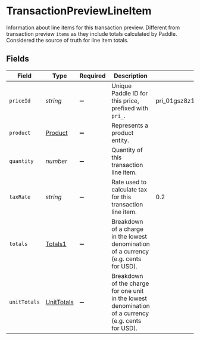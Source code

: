 # TransactionPreviewLineItem

Information about line items for this transaction preview. Different from transaction preview `items` as they include totals calculated by Paddle. Considered the source of truth for line item totals.


## Fields

| Field                                                                                               | Type                                                                                                | Required                                                                                            | Description                                                                                         | Example                                                                                             |
| --------------------------------------------------------------------------------------------------- | --------------------------------------------------------------------------------------------------- | --------------------------------------------------------------------------------------------------- | --------------------------------------------------------------------------------------------------- | --------------------------------------------------------------------------------------------------- |
| `priceId`                                                                                           | *string*                                                                                            | :heavy_minus_sign:                                                                                  | Unique Paddle ID for this price, prefixed with `pri_`.                                              | pri_01gsz8z1q1n00f12qt82y31smh                                                                      |
| `product`                                                                                           | [Product](../../models/shared/product.md)                                                           | :heavy_minus_sign:                                                                                  | Represents a product entity.                                                                        |                                                                                                     |
| `quantity`                                                                                          | *number*                                                                                            | :heavy_minus_sign:                                                                                  | Quantity of this transaction line item.                                                             |                                                                                                     |
| `taxRate`                                                                                           | *string*                                                                                            | :heavy_minus_sign:                                                                                  | Rate used to calculate tax for this transaction line item.                                          | 0.2                                                                                                 |
| `totals`                                                                                            | [Totals1](../../models/shared/totals1.md)                                                           | :heavy_minus_sign:                                                                                  | Breakdown of a charge in the lowest denomination of a currency (e.g. cents for USD).                |                                                                                                     |
| `unitTotals`                                                                                        | [UnitTotals](../../models/shared/unittotals.md)                                                     | :heavy_minus_sign:                                                                                  | Breakdown of the charge for one unit in the lowest denomination of a currency (e.g. cents for USD). |                                                                                                     |
